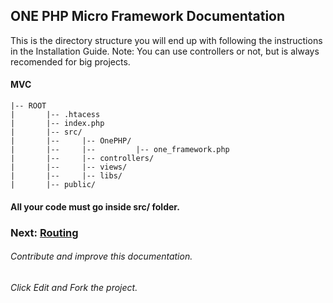 ## ONE PHP Micro Framework Documentation

This is the directory structure you will end up with following the instructions in the Installation Guide.
Note: You can use controllers or not, but is always recomended for big projects.
#### MVC

    |-- ROOT
    |       |-- .htacess
    |       |-- index.php
    |       |-- src/
    |       |--     |-- OnePHP/
    |       |--     |--         |-- one_framework.php
    |       |--     |-- controllers/    
    |       |--     |-- views/
    |       |--     |-- libs/
    |       |-- public/

#### All your code must go inside src/ folder.
### Next: [Routing ](routing.md "Start with routings")

###### Contribute and improve this documentation.
###### Click Edit and Fork the project.
